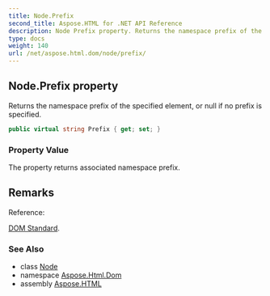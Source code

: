 ```yaml
---
title: Node.Prefix
second_title: Aspose.HTML for .NET API Reference
description: Node Prefix property. Returns the namespace prefix of the specified element or null if no prefix is specified
type: docs
weight: 140
url: /net/aspose.html.dom/node/prefix/
---
```

## Node.Prefix property

Returns the namespace prefix of the specified element, or null if no prefix is specified.

```csharp
public virtual string Prefix { get; set; }
```

### Property Value

The property returns associated namespace prefix.

## Remarks

Reference:

[DOM Standard](https://dom.spec.whatwg.org/#dom-element-prefix).

### See Also

* class [Node](../)
* namespace [Aspose.Html.Dom](../../../aspose.html.dom/)
* assembly [Aspose.HTML](../../../)
